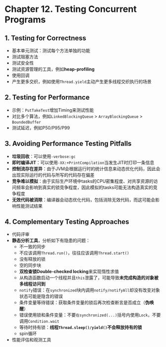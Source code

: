 # Chapter 12. Testing Concurrent Programs

## 1. Testing for Correctness

- 基本单元测试：测试每个方法单独的功能
- 测试阻塞方法
- 测试安全性
- 测试资源管理的工具，例如**heap-profiling**
- 使用回调
- 产生更多交织，例如使用`Thread.yield`主动产生更多线程交织执行的场景

## 2. Testing for Performance

- 示例：`PutTakeTest`增加Timing来测试性能
- 对比多个算法，例如`LinkedBlockingQueue` > `ArrayBlockingQueue` > `BoundedBuffer`
- 测试延迟，例如P50/P95/P99

## 3. Avoiding Performance Testing Pitfalls

- **垃圾回收**：可以使用`-verbose:gc`
- **即时编译JIT**：可以使用`-XX:+PrintCompilation`当发生JIT时打印一条信息
- **控制流存在差异**：由于JVM会根据运行时的统计信息来动态优化代码，因此会出现实际运行的代码与所写的代码存在偏差
- **竞争难以模拟**：由于实际生产环境中tasks的CPU密集程度、对共享资源的访问频率会影响到真实的锁竞争程度，因此模拟的tasks可能无法构造真实的竞争程度
- **无效代码被消除**：编译器会动态优化代码，包括消除无效代码，而这可能会影响性能测试结果

## 4. Complementary Testing Approaches

- 代码评审
- **静态分析工具**，分析如下有隐患的问题：
  - 不一致的同步
  - 不应该调用`Thread.run()`，往往应该调用`Thread.start()`
  - 没有释放的锁
  - 空的同步块
  - **双检查锁Double-checked locking**来实现惰性求值
  - 从构造函数启动一个线程并且`this`泄露了，可能导致**未完成构造的对象被多线程访问到**
  - `notify`错误：在`synchronized`块内调用`notify/notifyAll`却没有改变对象状态可能是隐含的错误
  - 条件变量等待错误：获取条件变量的锁后再次检查断言是否成立（**伪唤醒**）
  - 错误使用锁和条件变量：不要`在synchronized(...)`括号内使用`Lock`，不要调用`Condition.wait`
  - 等待时持有锁：**线程`Thread.sleep()/yield()`不会释放持有的锁**
  - spin循环
- 性能评估和观测工具
